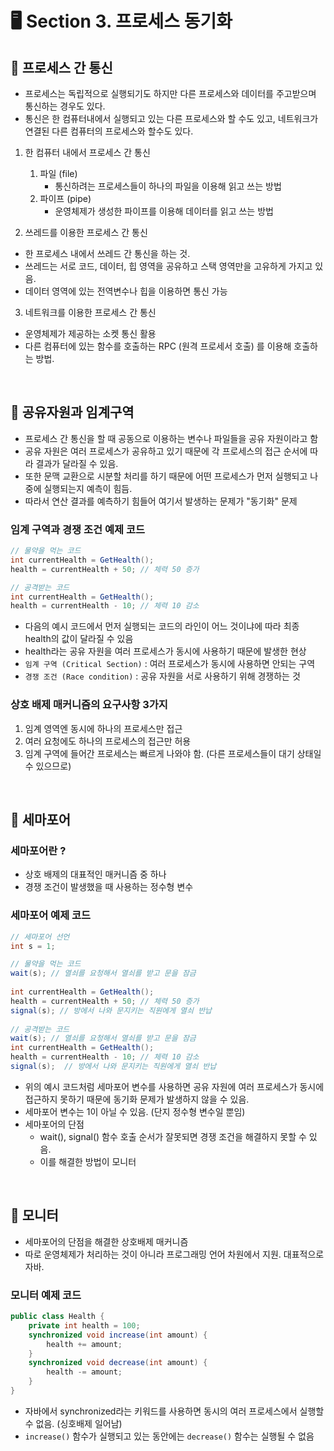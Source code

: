 # 🖥 Section 3. 프로세스 동기화

## 📍 프로세스 간 통신
- 프로세스는 독립적으로 실행되기도 하지만 다른 프로세스와 데이터를 주고받으며 통신하는 경우도 있다.
- 통신은 한 컴퓨터내에서 실행되고 있는 다른 프로세스와 할 수도 있고, 네트워크가 연결된 다른 컴퓨터의 프로세스와 할수도 있다.

1. 한 컴퓨터 내에서 프로세스 간 통신
    1. 파일 (file)
        - 통신하려는 프로세스들이 하나의 파일을 이용해 읽고 쓰는 방법
    2. 파이프 (pipe)
        - 운영체제가 생성한 파이프를 이용해 데이터를 읽고 쓰는 방법
    
2. 쓰레드를 이용한 프로세스 간 통신
- 한 프로세스 내에서 쓰레드 간 통신을 하는 것.
- 쓰레드는 서로 코드, 데이터, 힙 영역을 공유하고 스택 영역만을 고유하게 가지고 있음.
- 데이터 영역에 있는 전역변수나 힙을 이용하면 통신 가능

3. 네트워크를 이용한 프로세스 간 통신
- 운영체제가 제공하는 소켓 통신 활용
- 다른 컴퓨터에 있는 함수를 호출하는 RPC (원격 프로세서 호출) 를 이용해 호출하는 방법.

<br>

## 📍 공유자원과 임계구역
- 프로세스 간 통신을 할 때 공동으로 이용하는 변수나 파일들을 공유 자원이라고 함
- 공유 자원은 여러 프로세스가 공유하고 있기 때문에 각 프로세스의 접근 순서에 따라 결과가 달라질 수 있음.
- 또한 문맥 교환으로 시분할 처리를 하기 때문에 어떤 프로세스가 먼저 실행되고 나중에 실행되는지 예측이 힘듬.
- 따라서 연산 결과를 예측하기 힘들어 여기서 발생하는 문제가 "동기화" 문제

### 임계 구역과 경쟁 조건 예제 코드
```java
// 물약을 먹는 코드
int currentHealth = GetHealth();
health = currentHealth + 50; // 체력 50 증가

// 공격받는 코드
int currentHealth = GetHealth();
health = currentHealth - 10; // 체력 10 감소
```

- 다음의 예시 코드에서 먼저 실행되는 코드의 라인이 어느 것이냐에 따라 최종 health의 값이 달라질 수 있음
- health라는 공유 자원을 여러 프로세스가 동시에 사용하기 때문에 발생한 현상
- `임계 구역 (Critical Section)` : 여러 프로세스가 동시에 사용하면 안되는 구역
- `경쟁 조건 (Race condition)` : 공유 자원을 서로 사용하기 위해 경쟁하는 것

### 상호 배제 매커니즘의 요구사항 3가지
1. 임계 영역엔 동시에 하나의 프로세스만 접근
2. 여러 요청에도 하나의 프로세스의 접근만 허용
3. 임계 구역에 들어간 프로세스는 빠르게 나와야 함. (다른 프로세스들이 대기 상태일 수 있으므로)

<br>

## 📍 세마포어

### 세마포어란 ?
- 상호 배제의 대표적인 매커니즘 중 하나
- 경쟁 조건이 발생했을 때 사용하는 정수형 변수

### 세마포어 예제 코드
```java
// 세마포어 선언
int s = 1;

// 물약을 먹는 코드
wait(s); // 열쇠를 요청해서 열쇠를 받고 문을 잠금
        
int currentHealth = GetHealth();
health = currentHealth + 50; // 체력 50 증가
signal(s); // 방에서 나와 문지키는 직원에게 열쇠 반납
        
// 공격받는 코드
wait(s); // 열쇠를 요청해서 열쇠를 받고 문을 잠금        
int currentHealth = GetHealth();
health = currentHealth - 10; // 체력 10 감소
signal(s);  // 방에서 나와 문지키는 직원에게 열쇠 반납
```
- 위의 예시 코드처럼 세마포어 변수를 사용하면 공유 자원에 여러 프로세스가 동시에 접근하지 못하기 때문에 동기화 문제가 발생하지 않을 수 있음.
- 세마포어 변수는 1이 아닐 수 있음. (단지 정수형 변수일 뿐임)
- 세마포어의 단점
    - wait(), signal() 함수 호출 순서가 잘못되면 경쟁 조건을 해결하지 못할 수 있음.
    - 이를 해결한 방법이 모니터

<br>

## 📍 모니터
- 세마포어의 단점을 해결한 상호배제 매커니즘
- 따로 운영체제가 처리하는 것이 아니라 프로그래밍 언어 차원에서 지원. 대표적으로 자바.

### 모니터 예제 코드
```java
public class Health {
    private int health = 100;
    synchronized void increase(int amount) {
        health += amount;
    }
    synchronized void decrease(int amount) {
        health -= amount;
    }
}
```
- 자바에서 synchronized라는 키워드를 사용하면 동시의 여러 프로세스에서 실행할 수 없음. (싱호배제 일어남)
- `increase()` 함수가 실행되고 있는 동안에는 `decrease()` 함수는 실행될 수 없음

<br>